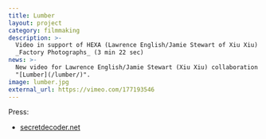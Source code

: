 ```yaml
---
title: Lumber
layout: project
category: filmmaking
description: >-
  Video in support of HEXA (Lawrence English/Jamie Stewart of Xiu Xiu) album
  _Factory Photographs_ (3 min 22 sec)
news: >-
  New video for Lawrence English/Jamie Stewart (Xiu Xiu) collaboration HEXA,
  "[Lumber](/lumber/)".
image: lumber.jpg
external_url: https://vimeo.com/177193546
---
```


Press:

- [secretdecoder.net](http://www.secretdecoder.net/video/2016/11/09/video-premiere-hexa-lumber/)
